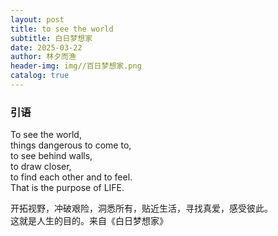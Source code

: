 ```yaml
---
layout: post
title: to see the world
subtitle: 白日梦想家
date: 2025-03-22
author: 林夕而渔
header-img: img//百日梦想家.png
catalog: true
---
```


### 引语
To see the world,  
things dangerous to come to,  
to see behind walls,  
to draw closer,  
to find each other and to feel.  
That is the purpose of LIFE.  

开拓视野，冲破艰险，洞悉所有，贴近生活，寻找真爱，感受彼此。  
这就是人生的目的。来自《白日梦想家》

